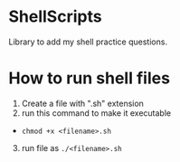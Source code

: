 # ShellScripts

Library to add my shell practice questions.

# How to run shell files
1. Create a file with ".sh" extension
2. run this command to make it executable
 - ``` chmod +x <filename>.sh ```
3. run file as ``` ./<filename>.sh ```
